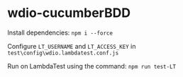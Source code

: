 # wdio-cucumberBDD

Install dependencies: ``npm i --force``

Configure ``LT_USERNAME`` and ``LT_ACCESS_KEY`` in ``test\config\wdio.lambdatest.conf.js``

Run on LambdaTest using the command: ``npm run test-LT``
